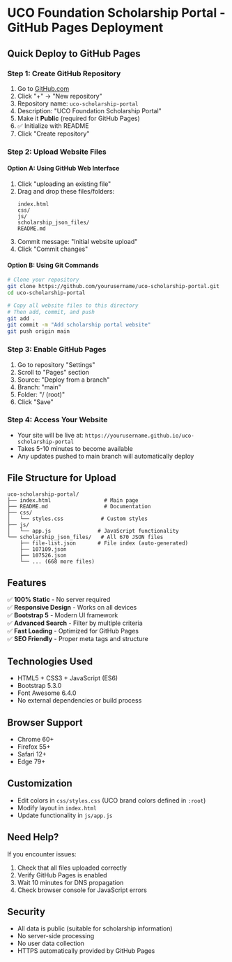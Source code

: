 # UCO Foundation Scholarship Portal - GitHub Pages Deployment

## Quick Deploy to GitHub Pages

### Step 1: Create GitHub Repository
1. Go to [GitHub.com](https://github.com)
2. Click "+" → "New repository"
3. Repository name: `uco-scholarship-portal`
4. Description: "UCO Foundation Scholarship Portal"
5. Make it **Public** (required for GitHub Pages)
6. ✅ Initialize with README
7. Click "Create repository"

### Step 2: Upload Website Files

#### Option A: Using GitHub Web Interface
1. Click "uploading an existing file"
2. Drag and drop these files/folders:
   ```
   index.html
   css/
   js/
   scholarship_json_files/
   README.md
   ```
3. Commit message: "Initial website upload"
4. Click "Commit changes"

#### Option B: Using Git Commands
```bash
# Clone your repository
git clone https://github.com/yourusername/uco-scholarship-portal.git
cd uco-scholarship-portal

# Copy all website files to this directory
# Then add, commit, and push
git add .
git commit -m "Add scholarship portal website"
git push origin main
```

### Step 3: Enable GitHub Pages
1. Go to repository "Settings"
2. Scroll to "Pages" section
3. Source: "Deploy from a branch"
4. Branch: "main"
5. Folder: "/ (root)"
6. Click "Save"

### Step 4: Access Your Website
- Your site will be live at: `https://yourusername.github.io/uco-scholarship-portal`
- Takes 5-10 minutes to become available
- Any updates pushed to main branch will automatically deploy

## File Structure for Upload
```
uco-scholarship-portal/
├── index.html                 # Main page
├── README.md                  # Documentation
├── css/
│   └── styles.css            # Custom styles
├── js/
│   └── app.js               # JavaScript functionality
└── scholarship_json_files/   # All 670 JSON files
    ├── file-list.json       # File index (auto-generated)
    ├── 107109.json
    ├── 107526.json
    └── ... (668 more files)
```

## Features
✅ **100% Static** - No server required  
✅ **Responsive Design** - Works on all devices  
✅ **Bootstrap 5** - Modern UI framework  
✅ **Advanced Search** - Filter by multiple criteria  
✅ **Fast Loading** - Optimized for GitHub Pages  
✅ **SEO Friendly** - Proper meta tags and structure  

## Technologies Used
- HTML5 + CSS3 + JavaScript (ES6)
- Bootstrap 5.3.0
- Font Awesome 6.4.0
- No external dependencies or build process

## Browser Support
- Chrome 60+
- Firefox 55+
- Safari 12+
- Edge 79+

## Customization
- Edit colors in `css/styles.css` (UCO brand colors defined in `:root`)
- Modify layout in `index.html`
- Update functionality in `js/app.js`

## Need Help?
If you encounter issues:
1. Check that all files uploaded correctly
2. Verify GitHub Pages is enabled
3. Wait 10 minutes for DNS propagation
4. Check browser console for JavaScript errors

## Security
- All data is public (suitable for scholarship information)
- No server-side processing
- No user data collection
- HTTPS automatically provided by GitHub Pages
